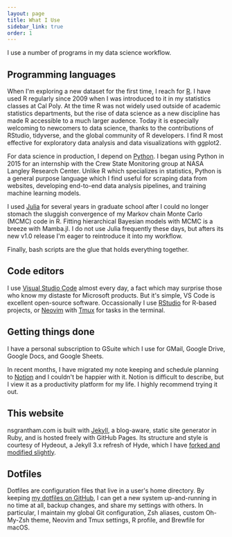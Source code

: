 ```yaml
---
layout: page
title: What I Use
sidebar_link: true
order: 1
---
```


I use a number of programs in my data science workflow.

## Programming languages

When I'm exploring a new dataset for the first time, I reach for [R](https://www.r-project.org/). I have used R regularly since 2009 when I was introduced to it in my statistics classes at Cal Poly. At the time R was not widely used outside of academic statistics departments, but the rise of data science as a new discipline has made R accessible to a much larger audence. Today it is especially welcoming to newcomers to data science, thanks to the contributions of RStudio, tidyverse, and the global community of R developers. I find R most effective for exploratory data analysis and data visualizations with ggplot2.

For data science in production, I depend on [Python](https://www.python.org/). I began using Python in 2015 for an internship with the Crew State Monitoring group at NASA Langley Research Center. Unlike R which specializes in statistics, Python is a general purpose language which I find useful for scraping data from websites, developing end-to-end data analysis pipelines, and training machine learning models.

I used [Julia](https://julialang.org/) for several years in graduate school after I could no longer stomach the sluggish convergence of my Markov chain Monte Carlo (MCMC) code in R. Fitting hierarchical Bayesian models with MCMC is a breeze with Mamba.jl. I do not use Julia frequently these days, but afters its new v1.0 release I'm eager to reintroduce it into my workflow.

Finally, bash scripts are the glue that holds everything together.

## Code editors

I use [Visual Studio Code](https://code.visualstudio.com/) almost every day, a fact which may surprise those who know my distaste for Microsoft products. But it's simple, VS Code is excellent open-source software. Occassionally I use [RStudio](https://www.rstudio.com/products/RStudio/) for R-based projects, or [Neovim](https://neovim.io/) with [Tmux](https://en.wikipedia.org/wiki/Tmux) for tasks in the terminal.

## Getting things done

I have a personal subscription to GSuite which I use for GMail, Google Drive, Google Docs, and Google Sheets.

In recent months, I have migrated my note keeping and schedule planning to [Notion](https://www.notion.so/) and I couldn't be happier with it. Notion is difficult to describe, but I view it as a productivity platform for my life. I highly recommend trying it out.

## This website

nsgrantham.com is built with [Jekyll](http://jekyllrb.com), a blog-aware, static site generator in Ruby, and is hosted freely with GitHub Pages. Its structure and style is courtesy of Hydeout, a Jekyll 3.x refresh of Hyde, which I have [forked and modified slightly](http://github.com/nsgrantham/hydeout).

## Dotfiles

Dotfiles are configuration files that live in a user's home directory. By keeping [my dotfiles on GitHub](http://github.com/nsgrantham/dotfiles), I can get a new system up-and-running in no time at all, backup changes, and share my settings with others. In particular, I maintain my global Git configuration, Zsh aliases, custom Oh-My-Zsh theme, Neovim and Tmux settings, R profile, and Brewfile for macOS.